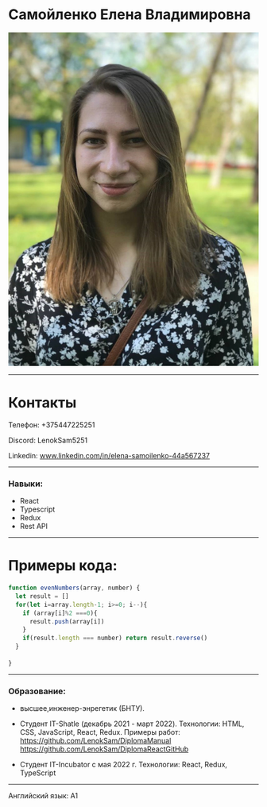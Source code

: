 # Самойленко Елена Владимировна
![Avatar](/avatar.jpg)
***
# Контакты

Телефон: +375447225251

Discord: LenokSam5251

Linkedin: www.linkedin.com/in/elena-samoilenko-44a567237
****

### Навыки:
* React
* Typescript
* Redux
* Rest API

***
# Примеры кода:

```javascript
function evenNumbers(array, number) {
  let result = []
  for(let i=array.length-1; i>=0; i--){
    if (array[i]%2 ===0){
      result.push(array[i])
    } 
    if(result.length === number) return result.reverse()
  }
  
}
```

***
### Образование:

* высшее,инженер-энрегетик (БНТУ). 

* Студент IT-Shatle (декабрь 2021 - март 2022). Технологии: HTML, CSS, JavaScript, React, Redux. Примеры работ: https://github.com/LenokSam/DiplomaManual
https://github.com/LenokSam/DiplomaReactGitHub

* Студент IT-Incubator с мая 2022 г. Технологии: React, Redux, TypeScript

***
Английский язык: A1
